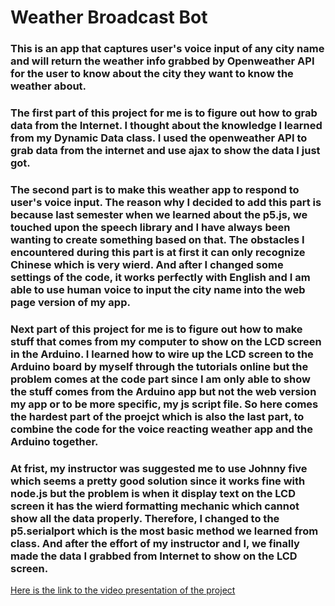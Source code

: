 # Weather Broadcast Bot
### This is an app that captures user's voice input of any city name and will return the weather info grabbed by Openweather API  for the user to know about the city they want to know the weather about.
### The first part of this project for me is to figure out how to grab data from the Internet. I thought about the knowledge I learned from my Dynamic Data class. I used the openweather API to grab data from the internet and use ajax to show the data I just got.
### The second part is to make this weather app to respond to user's voice input. The reason why I decided to add this part is because last semester when we learned about the p5.js, we touched upon the speech library and I have always been wanting to create something based on that. The obstacles I encountered during this part is at first it can only recognize Chinese which is very wierd. And after I changed some settings of the code, it works perfectly with English and I am able to use human voice to input the city name into the web page version of my app.
### Next part of this project for me is to figure out how to make stuff that comes from my computer to show on the LCD screen in the Arduino. I learned how to wire up the LCD screen to the Arduino board by myself through the tutorials online but the problem comes at the code part since I am only able to show the stuff comes from the Arduino app but not the web version my app or to be more specific, my js script file. So here comes the hardest part of the proejct which is also the last part, to combine the code for the voice reacting weather app and the Arduino together.
### At frist, my instructor was suggested me to use Johnny five which seems a pretty good solution since it works fine with node.js but the problem is when it display text on the LCD screen it has the wierd formatting mechanic which cannot show all the data properly. Therefore, I changed to the p5.serialport which is the most basic method we learned from class. And after the effort of my instructor and I, we finally made the data I grabbed from Internet to show on the LCD screen.
[Here is the link to the video presentation of the project](https://www.youtube.com/watch?v=VhBKcLMyeKE)